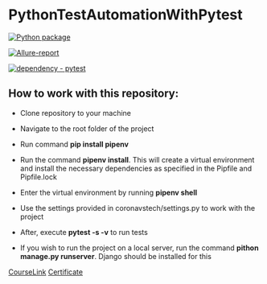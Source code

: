 # PythonTestAutomationWithPytest
  
[![Python package](https://github.com/Badx86/UDEMY-PythonTestAutomationWithPytest/actions/workflows/TestAutomationWithPytest.yml/badge.svg)](https://github.com/Badx86/UDEMY-PythonTestAutomationWithPytest/actions/workflows/TestAutomationWithPytest.yml)

[![Allure-report](https://img.shields.io/badge/Allure%20Report-deployed-green)](https://badx86.github.io/PythonTestAutomationWithPytest/)

[![dependency - pytest](https://img.shields.io/badge/dependency-pytest-blue?logo=pytest&logoColor=white)](https://pypi.org/project/pytest)

## How to work with this repository:

- Clone repository to your machine

- Navigate to the root folder of the project

- Run command **pip install pipenv**

- Run the command **pipenv install**. This will create a virtual environment and install the necessary dependencies as specified in the Pipfile and Pipfile.lock

- Enter the virtual environment by running **pipenv shell**

- Use the settings provided in coronavstech/settings.py to work with the project

- After, execute **pytest -s -v** to run tests

- If you wish to run the project on a local server, run the command **pithon manage.py runserver**. Django should be installed for this



[CourseLink](https://www.udemy.com/course/pytest-course/)
[Сertificate](https://drive.google.com/file/d/1ytop4HcqFgXz6wKZdwvGkiDZAzQlQigD/view?usp=sharing)
